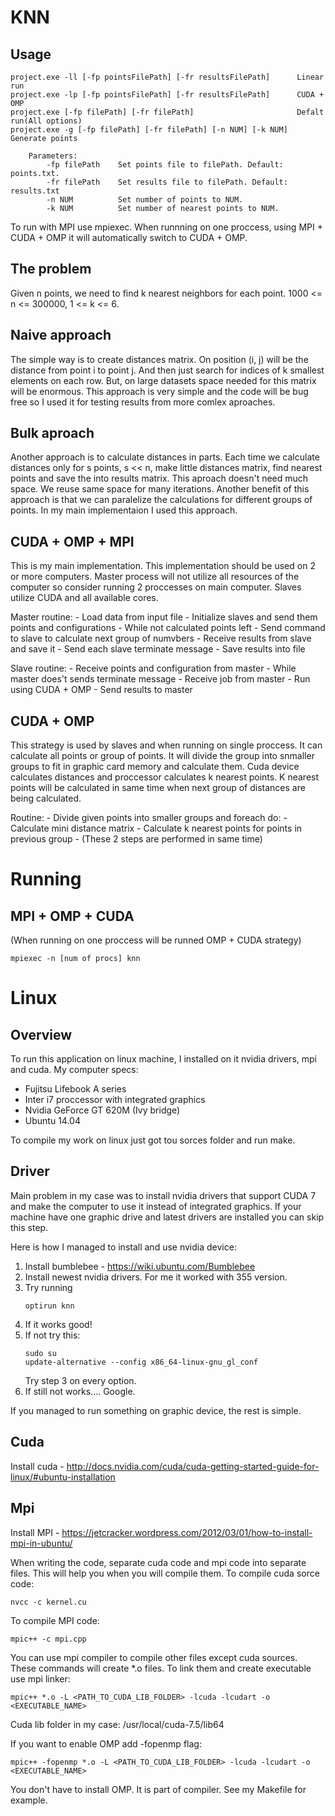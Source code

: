 # KNN

## Usage

``` 
project.exe -ll [-fp pointsFilePath] [-fr resultsFilePath]      Linear run
project.exe -lp [-fp pointsFilePath] [-fr resultsFilePath]      CUDA + OMP
project.exe [-fp filePath] [-fr filePath]                       Defalt run(All options)
project.exe -g [-fp filePath] [-fr filePath] [-n NUM] [-k NUM]  Generate points

    Parameters:
        -fp filePath    Set points file to filePath. Default: points.txt.
        -fr filePath    Set results file to filePath. Default: results.txt
        -n NUM          Set number of points to NUM.
        -k NUM          Set number of nearest points to NUM.
```
To run with MPI use mpiexec. When runnning on one proccess, using MPI + CUDA + OMP it will automatically switch to CUDA + OMP.

##  The problem
Given n points, we need to find k nearest neighbors for each point. 1000 <= n <= 300000, 1 <= k <= 6.

## Naive approach
The simple way is to create distances matrix. On position (i, j) will be the distance from point i to point j. And then just search for indices of k smallest elements on each row. But, on large datasets space needed for this matrix will be enormous. This approach is very simple and the code will be bug free so I used it for testing results from more comlex aproaches.

## Bulk aproach
Another approach is to calculate distances in parts. Each time we calculate distances only for s points, s << n, make little distances matrix, find nearest points and save the into results matrix. This aproach doesn't need much space. We reuse same space for many iterations. Another benefit of this approach is that we can paralelize the calculations for different groups of points.
In my main implementaion I used this approach.

## CUDA + OMP + MPI
This is my main implementation. This implementation should be used on 2 or more computers. Master process will not utilize all resources of the computer so consider running 2 proccesses on main computer. Slaves utilize CUDA and all available cores.

Master routine:
	- Load data from input file
	- Initialize slaves and send them points and configurations
	- While not calculated points left
		- Send command to slave to calculate next group of numvbers
		- Receive results from slave and save it
	- Send each slave terminate message
	- Save results into file

Slave routine:
	- Receive points and configuration from master
	- While master does't sends terminate message 
		- Receive job from master
		- Run using CUDA + OMP
		- Send results to master


## CUDA + OMP
This strategy is used by slaves and when running on single proccess. It can calculate all points or group of points. It will divide the group into snmaller groups to fit in graphic card memory and calculate them. Cuda device calculates distances and proccessor calculates k nearest points. K nearest points will be calculated in same time when next group of distances are being calculated.

Routine:
	- Divide given points into smaller groups and foreach do:
		- Calculate mini distance matrix
		- Calculate k nearest points for points in previous group
		- (These 2 steps are performed in same time)


# Running
## MPI + OMP + CUDA
(When running on one proccess will be runned OMP + CUDA strategy)
```
mpiexec -n [num of procs] knn
```

# Linux
## Overview
To run this application on linux machine, I installed on it nvidia drivers, mpi and cuda.
My computer specs:
 - Fujitsu Lifebook A series
 - Inter i7 proccessor with integrated graphics
 - Nvidia GeForce GT 620M (Ivy bridge)
 - Ubuntu 14.04

To compile my work on linux just got tou sorces folder and run make.

## Driver
Main problem in my case was to install nvidia drivers that support CUDA 7 and make the computer to use it instead of integrated graphics. If your machine have one graphic drive and latest drivers are installed you can skip this step.

Here is how I managed to install and use nvidia device:

1. Install bumblebee - https://wiki.ubuntu.com/Bumblebee
2. Install newest nvidia drivers. For me it worked with 355 version.
3. Try running 
	```
	optirun knn
	```
4. If it works good!
5. If not try this:
	```
	sudo su
	update-alternative --config x86_64-linux-gnu_gl_conf
	```
	Try step 3 on every option.
6. If still not works.... Google.

If you managed to run something on graphic device, the rest is simple.

## Cuda
Install cuda - http://docs.nvidia.com/cuda/cuda-getting-started-guide-for-linux/#ubuntu-installation

## Mpi
Install MPI - https://jetcracker.wordpress.com/2012/03/01/how-to-install-mpi-in-ubuntu/

When writing the code, separate cuda code and mpi code into separate files. This will help you when you will compile them.
To compile cuda sorce code:
```
nvcc -c kernel.cu
```

To compile MPI code:
```
mpic++ -c mpi.cpp
```

You can use mpi compiler to compile other files except cuda sources.
These commands will create *.o files. To link them and create executable use mpi linker:
```
mpic++ *.o -L <PATH_TO_CUDA_LIB_FOLDER> -lcuda -lcudart -o <EXECUTABLE_NAME>
```

Cuda lib folder in my case: /usr/local/cuda-7.5/lib64

If you want to enable OMP add -fopenmp flag:
```
mpic++ -fopenmp *.o -L <PATH_TO_CUDA_LIB_FOLDER> -lcuda -lcudart -o <EXECUTABLE_NAME>
```

You don't have to install OMP. It is part of compiler.
See my Makefile for example.
